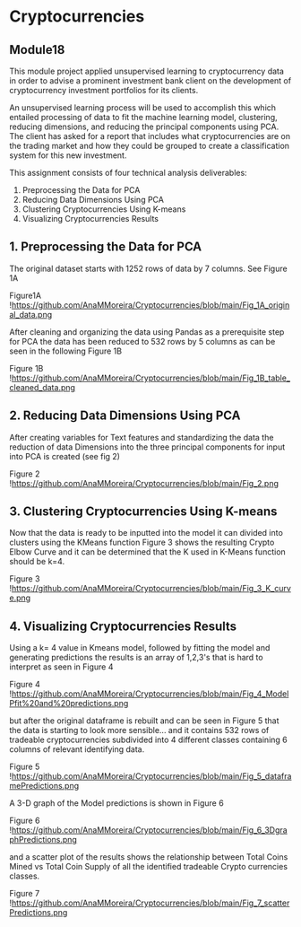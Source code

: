 # Cryptocurrencies
## Module18

 This module project applied unsupervised learning to cryptocurrency data in order to advise a prominent investment bank client on the development of cryptocurrency investment portfolios for its clients. 
 
An unsupervised learning process will be used to accomplish this which entailed processing of data to fit the machine learning model, clustering, reducing dimensions, and reducing the principal components using PCA.  The client has asked for a report that includes what cryptocurrencies are on the trading market and how they could be grouped to create a classification system for this new investment.  

This assignment consists of four technical analysis deliverables:
  1. Preprocessing the Data for PCA
  2. Reducing Data Dimensions Using PCA
  3. Clustering Cryptocurrencies Using K-means
  4. Visualizing Cryptocurrencies Results

## 1. Preprocessing the Data for PCA

  The original dataset starts with 1252 rows of data by 7 columns. See Figure 1A
  
  Figure1A
  !https://github.com/AnaMMoreira/Cryptocurrencies/blob/main/Fig_1A_original_data.png

After cleaning and organizing the data using Pandas as a prerequisite step for PCA the data has been reduced to 532 rows by 5 columns as can be seen in the following Figure 1B

Figure 1B
!https://github.com/AnaMMoreira/Cryptocurrencies/blob/main/Fig_1B_table_cleaned_data.png

## 2. Reducing Data Dimensions Using PCA

After creating variables for Text features and standardizing the data the reduction of data Dimensions into the three principal components for input into PCA is created (see fig 2)

Figure 2
!https://github.com/AnaMMoreira/Cryptocurrencies/blob/main/Fig_2.png

## 3. Clustering Cryptocurrencies Using K-means

Now that the data is ready to be inputted into the model it can divided into clusters using the KMeans function 
Figure 3 shows the resulting Crypto Elbow Curve and it can be determined that the K used in K-Means function should be k=4.

Figure 3
!https://github.com/AnaMMoreira/Cryptocurrencies/blob/main/Fig_3_K_curve.png

## 4. Visualizing Cryptocurrencies Results

Using a k= 4 value in Kmeans model, followed by fitting the model and generating predictions the results is an array of 1,2,3's that is hard to interpret as seen in Figure 4 

Figure 4
!https://github.com/AnaMMoreira/Cryptocurrencies/blob/main/Fig_4_ModelPfit%20and%20predictions.png

but after the original dataframe is rebuilt and can be seen in Figure 5 that the data is starting to look more sensible... and it contains 532 rows of tradeable cryptocurrencies subdivided into 4 different classes containing 6 columns of relevant identifying data.

Figure 5
!https://github.com/AnaMMoreira/Cryptocurrencies/blob/main/Fig_5_dataframePredictions.png

A 3-D graph of the Model predictions is shown in Figure 6

Figure 6
!https://github.com/AnaMMoreira/Cryptocurrencies/blob/main/Fig_6_3DgraphPredictions.png

and a scatter plot of the results shows the relationship between Total Coins Mined vs Total Coin Supply of all the identified tradeable Crypto currencies classes. 

Figure 7
!https://github.com/AnaMMoreira/Cryptocurrencies/blob/main/Fig_7_scatterPredictions.png















